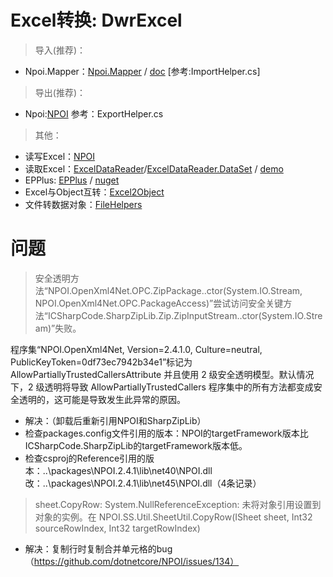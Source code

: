 # Excel转换: DwrExcel


> 导入(推荐)：

- Npoi.Mapper：[Npoi.Mapper](https://www.nuget.org/packages/Npoi.Mapper/) / [doc](http://donnytian.github.io/Npoi.Mapper/) [参考:ImportHelper.cs]


> 导出(推荐)：

- Npoi:[NPOI](https://github.com/dotnetcore/NPOI) 参考：ExportHelper.cs


>其他：

- 读写Excel：[NPOI](https://github.com/dotnetcore/NPOI)
- 读取Excel：[ExcelDataReader](https://github.com/ExcelDataReader/ExcelDataReader)/[ExcelDataReader.DataSet](https://www.nuget.org/packages/ExcelDataReader.DataSet/) / [demo](https://github.com/ExcelDataReader/ExcelDataReader)
- EPPlus: [EPPlus](https://github.com/JanKallman/EPPlus) / [nuget](https://www.nuget.org/packages/EPPlus/)
- Excel与Object互转：[Excel2Object](https://github.com/chsword/Excel2Object)
- 文件转数据对象：[FileHelpers](https://github.com/MarcosMeli/FileHelpers)



# 问题

> 安全透明方法“NPOI.OpenXml4Net.OPC.ZipPackage..ctor(System.IO.Stream, NPOI.OpenXml4Net.OPC.PackageAccess)”尝试访问安全关键方法“ICSharpCode.SharpZipLib.Zip.ZipInputStream..ctor(System.IO.Stream)”失败。

程序集“NPOI.OpenXml4Net, Version=2.4.1.0, Culture=neutral, PublicKeyToken=0df73ec7942b34e1”标记为 AllowPartiallyTrustedCallersAttribute 并且使用 2 级安全透明模型。默认情况下，2 级透明将导致 AllowPartiallyTrustedCallers 程序集中的所有方法都变成安全透明的，这可能是导致发生此异常的原因。

- 解决：（卸载后重新引用NPOI和SharpZipLib）
- 检查packages.config文件引用的版本：NPOI的targetFramework版本比ICSharpCode.SharpZipLib的targetFramework版本低。
- 检查csproj的Reference引用的版本：..\packages\NPOI.2.4.1\lib\net40\NPOI.dll改：..\packages\NPOI.2.4.1\lib\net45\NPOI.dll（4条记录）



> sheet.CopyRow: System.NullReferenceException: 未将对象引用设置到对象的实例。在 NPOI.SS.Util.SheetUtil.CopyRow(ISheet sheet, Int32 sourceRowIndex, Int32 targetRowIndex)

- 解决：复制行时复制合并单元格的bug（https://github.com/dotnetcore/NPOI/issues/134）